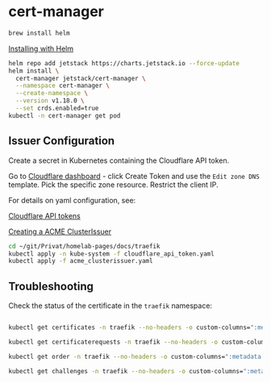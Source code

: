 # cert-manager

```bash
brew install helm
```

[Installing with Helm](https://cert-manager.io/docs/installation/helm/)

```bash
helm repo add jetstack https://charts.jetstack.io --force-update
helm install \
  cert-manager jetstack/cert-manager \
  --namespace cert-manager \
  --create-namespace \
  --version v1.18.0 \
  --set crds.enabled=true
kubectl -n cert-manager get pod
```

## Issuer Configuration

Create a secret in Kubernetes containing the Cloudflare API token.

Go to [Cloudflare dashboard](https://dash.cloudflare.com/profile/api-tokens) - click Create Token and use the `Edit zone DNS` template. Pick the specific zone resource. Restrict the client IP.

For details on yaml configuration, see:

[Cloudflare API tokens](https://cert-manager.io/docs/configuration/acme/dns01/cloudflare/)

[Creating a ACME ClusterIssuer](https://cert-manager.io/docs/configuration/acme/#creating-a-basic-acme-issuer)

```bash
cd ~/git/Privat/homelab-pages/docs/traefik
kubectl apply -n kube-system -f cloudflare_api_token.yaml
kubectl apply -f acme_clusterissuer.yaml
```

## Troubleshooting

Check the status of the certificate in the `traefik` namespace:

```bash

kubectl get certificates -n traefik --no-headers -o custom-columns=":metadata.name" | xargs -I {} kubectl describe certificates {} -n traefik

kubectl get certificaterequests -n traefik --no-headers -o custom-columns=":metadata.name" | xargs -I {} kubectl describe certificaterequests {} -n traefik

kubectl get order -n traefik --no-headers -o custom-columns=":metadata.name" | xargs -I {} kubectl describe order {} -n traefik

kubectl get challenges -n traefik --no-headers -o custom-columns=":metadata.name" | xargs -I {} kubectl describe challenges {} -n traefik
```
